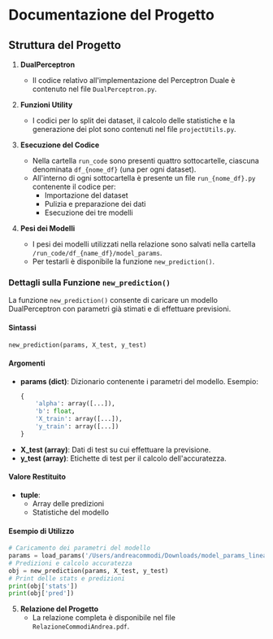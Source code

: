 # Documentazione del Progetto

## Struttura del Progetto

1. **DualPerceptron**
   - Il codice relativo all'implementazione del Perceptron Duale è contenuto nel file `DualPerceptron.py`.

2. **Funzioni Utility**
   - I codici per lo split dei dataset, il calcolo delle statistiche e la generazione dei plot sono contenuti nel file `projectUtils.py`.

3. **Esecuzione del Codice**
   - Nella cartella `run_code` sono presenti quattro sottocartelle, ciascuna denominata `df_{nome_df}` (una per ogni dataset).
   - All'interno di ogni sottocartella è presente un file `run_{nome_df}.py` contenente il codice per:
     - Importazione del dataset
     - Pulizia e preparazione dei dati
     - Esecuzione dei tre modelli

4. **Pesi dei Modelli**
   - I pesi dei modelli utilizzati nella relazione sono salvati nella cartella `/run_code/df_{name_df}/model_params`.
   - Per testarli è disponibile la funzione `new_prediction()`.

### Dettagli sulla Funzione `new_prediction()`

La funzione `new_prediction()` consente di caricare un modello DualPerceptron con parametri già stimati e di effettuare previsioni.

#### Sintassi
```python
new_prediction(params, X_test, y_test)
```

#### Argomenti
- **params (dict)**: Dizionario contenente i parametri del modello. Esempio:
  ```python
  {
      'alpha': array([...]),
      'b': float,
      'X_train': array([...]),
      'y_train': array([...])
  }
  ```
- **X_test (array)**: Dati di test su cui effettuare la previsione.
- **y_test (array)**: Etichette di test per il calcolo dell'accuratezza.

#### Valore Restituito
- **tuple**:
  - Array delle predizioni
  - Statistiche del modello

#### Esempio di Utilizzo
```python
# Caricamento dei parametri del modello
params = load_params('/Users/andreacommodi/Downloads/model_params_linear (2).pkl')
# Predizioni e calcolo accuratezza
obj = new_prediction(params, X_test, y_test)
# Print delle stats e predizioni
print(obj['stats'])
print(obj['pred'])
```

5. **Relazione del Progetto**
   - La relazione completa è disponibile nel file `RelazioneCommodiAndrea.pdf`.
